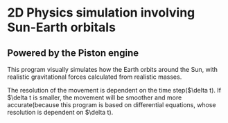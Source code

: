 # 2D Physics simulation involving Sun-Earth orbitals
## Powered by the Piston engine

This program visually simulates how the Earth orbits around the Sun, with realistic gravitational forces calculated from realistic masses.

The resolution of the movement is dependent on the time step($\delta t). If $\delta t is smaller, the movement will be smoother and more accurate(because this program is based on differential equations, whose resolution is dependent on $\delta t).
